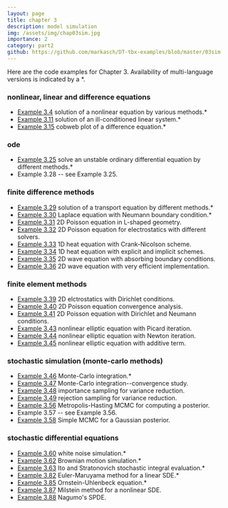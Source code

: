 ```yaml
---
layout: page
title: chapter 3
description: model simulation
img: /assets/img/chap03sim.jpg
importance: 2
category: part2
github: https://github.com/markasch/DT-tbx-examples/blob/master/03sim
---
```


Here are the code examples for Chapter 3. Availability of multi-language versions is indicated by a *.

### nonlinear, linear and difference equations
- [Example 3.4](https://github.com/markasch/DT-tbx-examples/blob/master/03sim/x3p04_nonlineq) solution of a nonlinear equation by various methods.*
- [Example 3.11](https://github.com/markasch/DT-tbx-examples/blob/master/03sim/x3p11_linsys) solution of an ill-conditioned linear system.*
- [Example 3.15](https://github.com/markasch/DT-tbx-examples/blob/master/03sim/x3p15_cobweb_plot) cobweb plot of a difference equation.*

### ode
- [Example 3.25](https://github.com/markasch/DT-tbx-examples/blob/master/03sim/x3p25_ode_unstab) solve an unstable ordinary differential equation by different methods.*
- Example 3.28 -- see Example 3.25.

### finite difference methods
- [Example 3.29](https://github.com/markasch/DT-tbx-examples/blob/master/03sim/x3p29_transport) solution of a transport equation by different methods.*
- [Example 3.30](https://github.com/markasch/DT-tbx-examples/blob/master/03sim/x3p30_Lap_Neumann) Laplace equation with Neumann boundary condition.*
- [Example 3.31](https://github.com/markasch/DT-tbx-examples/blob/master/03sim/x3p31_Laplace_2D) 2D Poisson equation in L-shaped geometry.
- [Example 3.32](https://github.com/markasch/DT-tbx-examples/blob/master/03sim/x3p32_poisson_sparse_FD.ipynb) 2D Poisson equation for electrostatics with different solvers.
- [Example 3.33](https://github.com/markasch/DT-tbx-examples/blob/master/03sim/x3p33_heat_CN.m) 1D heat equation with Crank-Nicolson scheme.
- [Example 3.34](https://github.com/markasch/DT-tbx-examples/blob/master/03sim/x3p34_heat_periodic.ipynb) 1D heat equation with explicit and implicit schemes.
- [Example 3.35](https://github.com/markasch/DT-tbx-examples/blob/master/03sim/x3p35_wave_abc) 2D wave equation with absorbing boundary conditions.
- [Example 3.36](https://github.com/markasch/DT-tbx-examples/blob/master/03sim/x3p36_wave2D.ipynb) 2D wave equation with very efficient implementation.

### finite element methods
- [Example 3.39](https://github.com/markasch/DT-tbx-examples/blob/master/03sim/x3p39_electro.edp) 2D elctrostatics with Dirichlet conditions.
- [Example 3.40](https://github.com/markasch/DT-tbx-examples/blob/master/03sim/x3p40_poisson2D_conv.edp) 2D Poisson equation convergence analysis.
- [Example 3.41](https://github.com/markasch/DT-tbx-examples/blob/master/03sim/x3p41_poisson2D_dir_neu.edp) 2D Poisson equation with Dirichlet and Neumann conditions.
- [Example 3.43](https://github.com/markasch/DT-tbx-examples/blob/master/03sim/x3p43_ell_NL_mult.edp) nonlinear elliptic equation with Picard iteration.
- [Example 3.44](https://github.com/markasch/DT-tbx-examples/blob/master/03sim/x3p44_ell_NL_newton.edp) nonlinear elliptic equation with Newton iteration.
- [Example 3.45](https://github.com/markasch/DT-tbx-examples/blob/master/03sim/x3p45_ell_NL_add.edp) nonlinear elliptic equation with additive term.

### stochastic simulation (monte-carlo methods)
- [Example 3.46](https://github.com/markasch/DT-tbx-examples/blob/master/03sim/x3p46_MC_integration) Monte-Carlo integration.*
- [Example 3.47](https://github.com/markasch/DT-tbx-examples/blob/master/03sim/x3p47_MC_convg.ipynb) Monte-Carlo integration--convergence study.
- [Example 3.48](https://github.com/markasch/DT-tbx-examples/blob/master/03sim/x3p48_MC_importance.ipynb) importance sampling for variance reduction.
- [Example 3.49](https://github.com/markasch/DT-tbx-examples/blob/master/03sim/x3p49_MC_reject.ipynb) rejection sampling for variance reduction.
- [Example 3.56](https://github.com/markasch/DT-tbx-examples/blob/master/03sim/x3p56_mcMH.R) Metropolis-Hasting MCMC for computing a posterior.
- Example 3.57 -- see Example 3.56.
- [Example 3.58](https://github.com/markasch/DT-tbx-examples/blob/master/03sim/x3p58_MCMC_simple.ipynb) Simple MCMC for a Gaussian posterior.

### stochastic differential equations
- [Example 3.60](https://github.com/markasch/DT-tbx-examples/blob/master/03sim/x3p60_white_noise) white noise simulation.*
- [Example 3.62](https://github.com/markasch/DT-tbx-examples/blob/master/03sim/x3p62_MBrown) Brownian motion simulation.*
- [Example 3.63](https://github.com/markasch/DT-tbx-examples/blob/master/03sim/x3p63_Stoch_Int) Ito and Stratonovich stochastic integral evaluation.*
- [Example 3.82](https://github.com/markasch/DT-tbx-examples/blob/master/03sim/x3p82_sde_em) Euler-Maruyama method for a linear SDE.*
- [Example 3.85](https://github.com/markasch/DT-tbx-examples/blob/master/03sim/x3p85_sde_ou) Ornstein-Uhlenbeck equation.*
- [Example 3.87](https://github.com/markasch/DT-tbx-examples/blob/master/03sim/x3p87_sde_ml.m) Milstein method for a nonlinear SDE.
- [Example 3.88](https://github.com/markasch/DT-tbx-examples/blob/master/03sim/x3p88_spde_nagumo.ipynb) Nagumo's SPDE.




